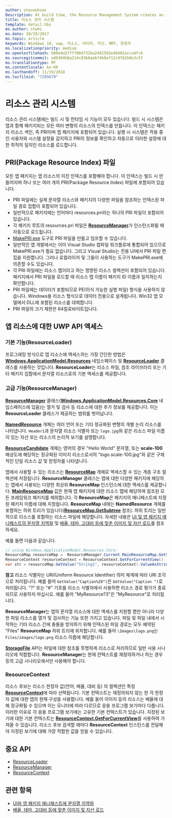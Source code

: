 ```yaml
---
author: stevewhims
Description: At build time, the Resource Management System creates an index of all the different variants of the resources that are packaged up with your app. At run-time, the system detects the user and machine settings that are in effect and loads the resources that are the best match for those settings.
title: 리소스 관리 시스템
template: detail.hbs
ms.author: stwhi
ms.date: 10/20/2017
ms.topic: article
keywords: Windows 10, uwp, 리소스, 이미지, 자산, MRT, 한정자
ms.localizationpriority: medium
ms.openlocfilehash: b80eda57ff700d732ba2402582ed6402acca4fc6
ms.sourcegitcommit: ed0304b8a214c03b8aab74b8ef12c9f82b8e3c5f
ms.translationtype: MT
ms.contentlocale: ko-KR
ms.lasthandoff: 11/19/2018
ms.locfileid: "7285679"
---
```

# <a name="resource-management-system"></a>리소스 관리 시스템
리소스 관리 시스템에는 빌드 시 및 런타임 시 기능이 모두 있습니다. 빌드 시 시스템은 앱과 함께 패키지되는 모든 여러 변형의 리소스의 인덱스를 만듭니다. 이 인덱스는 패키지 리소스 색인, 즉 PRI이며 앱 패키지에 포함되어 있습니다. 실행 시 시스템은 적용 중인 사용자와 시스템 설정을 감지하고 PRI의 정보를 확인하고 자동으로 이러한 설정에 대한 최적의 일치인 리소스를 로드합니다.

## <a name="package-resource-index-pri-file"></a>PRI(Package Resource Index) 파일
모든 앱 패키지는 앱 리소스의 이진 인덱스를 포함해야 합니다. 이 인덱스는 빌드 시 만들어지며 하나 또는 여러 개의 PRI(Package Resource Index) 파일에 포함되어 있습니다.

- PRI 파일에는 실제 문자열 리소스와 패키지의 다양한 파일을 참조하는 인덱스된 파일 경로 집합이 포함되어 있습니다.
- 일반적으로 패키지에는 언어마다 resources.pri라는 하나의 PRI 파일이 포함되어 있습니다.
- 각 패키지 루트의 resources.pri 파일은 [**ResourceManager**](/uwp/api/windows.applicationmodel.resources.core.resourcemanager?branch=live)가 인스턴스화될 때 자동으로 로드됩니다.
- [MakePRI.exe](compile-resources-manually-with-makepri.md) 도구로 PRI 파일을 만들고 덤프할 수 있습니다.
- 일반적인 앱 개발에서는 이미 Visual Studio 컴파일 워크플로에 통합되어 있으므로 MakePRI.exe가 필요 없습니다. 그리고 Visual Studio는 전용 UI에서 PRI 파일 편집을 지원합니다. 그러나 로컬라이저 및 그들이 사용하는 도구가 MakePRI.exe에 의존할 수도 있습니다.
- 각 PRI 파일에는 리소스 맵이라고 하는 명명된 리소스 컬렉션이 포함되어 있습니다. 패키지에서 PRI 파일을 로드할 때 리소스 맵 이름이 패키지 ID 이름과 일치하는지 확인합니다.
- PRI 파일에는 데이터가 포함되므로 PE(이식 가능한 실행 파일) 형식을 사용하지 않습니다. Windows용 리소스 형식으로 데이터 전용으로 설계됩니다. Win32 앱 모델에서 DLL에 포함된 리소스를 대체합니다.
- PRI 파일의 크기 제한은 64킬로바이트입니다.

## <a name="uwp-api-access-to-app-resources"></a>앱 리소스에 대한 UWP API 액세스

### <a name="basic-functionality-resourceloader"></a>기본 기능(ResourceLoader)
프로그래밍 방식으로 앱 리소스에 액세스하는 가장 간단한 방법은 [**Windows.ApplicationModel.Resources**](/uwp/api/windows.applicationmodel.resources?branch=live) 네임스페이스 및 [**ResourceLoader**](/uwp/api/windows.applicationmodel.resources.resourceloader?branch=live) 클래스를 사용하는 것입니다. **ResourceLoader**는 리소스 파일, 참조 라이브러리 또는 기타 패키지 집합에서 문자열 리소스로의 기본 액세스를 제공합니다.

### <a name="advanced-functionality-resourcemanager"></a>고급 기능(ResourceManager)
[**ResourceManager**](/uwp/api/windows.applicationmodel.resources.core.resourcemanager?branch=live) 클래스([**Windows.ApplicationModel.Resources.Core**](/uwp/api/windows.applicationmodel.resources.core?branch=live) 네임스페이스에 있음)는 열거 및 검사 등 리소스에 대한 추가 정보를 제공합니다. 이는 **ResourceLoader** 클래스가 제공하는 범위를 벗어납니다.

[**NamedResource**](/uwp/api/windows.applicationmodel.resources.core.namedresource?branch=live) 개체는 여러 언어 또는 기타 정규화된 변형의 개별 논리 리소스를 나타냅니다. `Header1`과 문자열 리소스 식별자 또는 `logo.jpg`와 같은 리소스 파일 이름이 있는 자산 또는 리소스의 논리적 보기를 설명합니다.

[**ResourceCandidate**](/uwp/api/windows.applicationmodel.resources.core.resourcecandidate?branch=live) 개체는 영어의 경우 "Hello World" 문자열, 또는 **scale-100** 해상도에 해당하는 정규화된 이미지 리소스로서의 "logo.scale-100.jpg"와 같은 구체적인 단일 리소스 값 및 한정자를 나타냅니다.

앱에서 사용할 수 있는 리소스는 [**ResourceMap**](/uwp/api/windows.applicationmodel.resources.core.resourcemap?branch=live) 개체로 액세스할 수 있는 계층 구조 컬렉션에 저장됩니다. **ResourceManager** 클래스는 앱에 대한 다양한 패키지에 해당하는 앱에서 사용되는 다양한 최상위 **ResourceMap** 인스턴스에 대한 액세스를 제공합니다. [**MainResourceMap**](/uwp/api/windows.applicationmodel.resources.core.resourcemanager.MainResourceMap) 값은 현재 앱 패키지에 대한 리소스 맵에 해당하며 참조된 모든 프레임워크 패키지를 제외합니다. 각 **ResourceMap**은 패키지의 매니페스트에 지정된 패키지 이름에 대해 지정됩니다. **ResourceMap** 내에는 **NamedResource** 개체를 포함하는 하위 트리가 있습니다([**ResourceMap.GetSubtree**](/uwp/api/windows.applicationmodel.resources.core.resourcemap.getsubtree?branch=live) 참조). 하위 트리는 일반적으로 리소스를 포함하는 리소스 파일에 해당합니다. 자세한 내용은 [UI 및 앱 패키지 매니페스트의 문자열 지역화](localize-strings-ui-manifest.md) 및 [배율, 테마, 고대비 등에 맞춘 이미지 및 자산 로드](images-tailored-for-scale-theme-contrast.md)를 참조하세요.

예를 들면 다음과 같습니다.

```csharp
// using Windows.ApplicationModel.Resources.Core;
ResourceMap resourceMap =  ResourceManager.Current.MainResourceMap.GetSubtree("Resources");
ResourceContext resourceContext = ResourceContext.GetForCurrentView()
var str = resourceMap.GetValue("String1", resourceContext).ValueAsString;
```

**참고** 리소스 식별자는 URI(Uniform Resource Identifier) 의미 체계에 따라 URI 조각으로 처리됩니다. 예를 들어 `GetValue("Caption%20")`은 `GetValue("Caption ")`로 처리됩니다. "?" 또는 "#" 기호를 리소스 식별자에서 사용하면 리소스 경로 평가가 종료되므로 사용하지 마십시오. 예를 들어 "MyResource?3"은 "MyResource"로 처리됩니다.

**ResourceManager**는 앱의 문자열 리소스에 대한 액세스를 지원할 뿐만 아니라 다양한 파일 리소스를 열거 및 검사하는 기능 또한 가지고 있습니다. 파일 및 파일 내에서 시작하는 기타 리소스 간에 충돌을 방지하기 위해 인덱스된 파일 경로는 모두 예약된 "Files" **ResourceMap** 하위 트리에 위치합니다. 예를 들어 `\Images\logo.png`는 `Files/images/logo.png` 리소스 이름에 해당합니다.

[**StorageFile**](/uwp/api/Windows.Storage.StorageFile?branch=live) API는 파일에 대한 참조를 투명하게 리소스로 처리하므로 일반 사용 시나리오에 적합합니다. **ResourceManager**는 현재 컨텍스트를 재정의하거나 하는 경우 등의 고급 시나리오에서만 사용해야 합니다.

### <a name="resourcecontext"></a>ResourceContext
리소스 후보는 리소스 한정자 값(언어, 배율, 대비 등) 의 컬렉션인 특정 [**ResourceContext**](/uwp/api/Windows.ApplicationModel.Resources.Core.ResourceContext?branch=live)에 따라 선택됩니다. 기본 컨텍스트는 재정의되지 않는 한 각 한정자 값에 대한 앱의 현재 구성을 사용합니다. 예를 들어 이미지 등의 리소스는 배율에 대해 정규화될 수 있으며 이는 모니터에 따라 다르므로 응용 프로그램 보기마다 다릅니다. 이러한 이유로 각 응용 프로그램 보기에는 고유한 기본 컨텍스트가 있습니다. 지정된 보기에 대한 기본 컨텍스트는 [**ResourceContext.GetForCurrentView**](/uwp/api/windows.applicationmodel.resources.core.resourcecontext.GetForCurrentView)를 사용하여 가져올 수 있습니다. 리소스 후보 검색할 때마다 **ResourceContext** 인스턴스를 전달해야 지정된 보기에 대해 가장 적합한 값을 얻을 수 있습니다.

## <a name="important-apis"></a>중요 API
* [ResourceLoader](/uwp/api/windows.applicationmodel.resources.resourceloader?branch=live)
* [ResourceManager](/uwp/api/windows.applicationmodel.resources.core.resourcemanager?branch=live)
* [ResourceContext](/uwp/api/windows.applicationmodel.resources.core.resourcecontext?branch=live)

## <a name="related-topics"></a>관련 항목
* [UI와 앱 패키지 매니페스트에 문자열 지역화](localize-strings-ui-manifest.md)
* [배율, 테마, 고대비 등에 맞춘 이미지 및 자산 로드](images-tailored-for-scale-theme-contrast.md)

